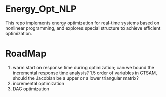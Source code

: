 # Energy_Opt_NLP
This repo implements energy optimization for real-time systems based on nonlinear programming, and explores special structure to achieve efficient optimization.

# RoadMap
1. warm start on response time during optimization;
can we bound the incremental response time analysis?
1.5 order of variables in GTSAM, should the Jacobian be a upper or a lower triangular matrix?
2. incremental optimization
3. DAG optimization
